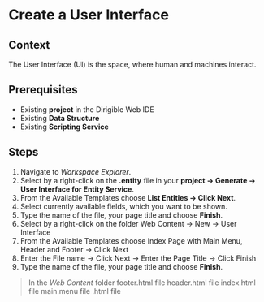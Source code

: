 # Create a User Interface

## Context
The User Interface (UI) is the space, where human and machines interact.

## Prerequisites
* Existing **project** in the Dirigible Web IDE
* Existing **Data Structure**
* Existing **Scripting Service**

## Steps
1. Navigate to *Workspace Explorer*. 
2. Select by a right-click on the **.entity** file in your **project -> Generate -> User Interface for Entity Service**.
3. From the Available Templates choose **List Entities -> Click Next**.
4. Select currently available fields, which you want to be shown.
5. Type the name of the file, your page title and choose **Finish**.
6. Select by a right-click on the folder Web Content -> New -> User Interface
7. From the Available Templates choose Index Page with Main Menu, Header and Footer -> Click Next
8. Enter the File name -> Click Next -> Enter the Page Title -> Click Finish
9. Type the name of the file, your page title and choose **Finish**.
> In the *Web Content* folder 
> footer.html file
> header.html file
> index.html file
> main.menu file
> .html file
